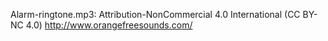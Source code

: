 Alarm-ringtone.mp3: 
  Attribution-NonCommercial 4.0 International (CC BY-NC 4.0)
  http://www.orangefreesounds.com/